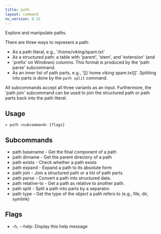 ```yaml
---
title: path
layout: command
nu_version: 0.32
---
```


Explore and manipulate paths.

There are three ways to represent a path:

- As a path literal, e.g., '/home/viking/spam.txt'
- As a structured path: a table with 'parent', 'stem', and 'extension' (and
- 'prefix' on Windows) columns. This format is produced by the 'path parse'
  subcommand.
- As an inner list of path parts, e.g., '[[/ home viking spam.txt]]'.
  Splitting into parts is done by the `path split` command.

All subcommands accept all three variants as an input. Furthermore, the 'path
join' subcommand can be used to join the structured path or path parts back into
the path literal.

## Usage

```shell
> path <subcommand> {flags}
```

## Subcommands

- path basename - Get the final component of a path
- path dirname - Get the parent directory of a path
- path exists - Check whether a path exists
- path expand - Expand a path to its absolute form
- path join - Join a structured path or a list of path parts.
- path parse - Convert a path into structured data.
- path relative-to - Get a path as relative to another path.
- path split - Split a path into parts by a separator.
- path type - Get the type of the object a path refers to (e.g., file, dir, symlink)

## Flags

- -h, --help: Display this help message
